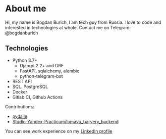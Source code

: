 # About me
Hi, my name is Bogdan Burich, I am tech guy from Russia. I love to code and interested in technologies at whole.
Contact me on Telegram: @bogdanburich

## Technologies
- Python 3.7+ 
  - Django 2.2+ and DRF
  - FastAPI, sqlalchemy, alembic
  - python-telegram-bot
- REST API
- SQL. PostgreSQL
- Docker
- Gitlab CI, Github Actions

Contributions:

- [pydalle](https://github.com/nottheswimmer/dalle/pulls?q=is%3Apr+author%3Abogdanburich+is%3Aclosed)
- [Studio-Yandex-Practicum/lomaya_baryery_backend](https://github.com/Studio-Yandex-Practicum/lomaya_baryery_backend/pulls?q=is%3Apr+author%3Abogdanburich+is%3Aclosed)

You can see work experience on my [LinkedIn profile](https://www.linkedin.com/in/bogdan-burich-5280821a6/)
